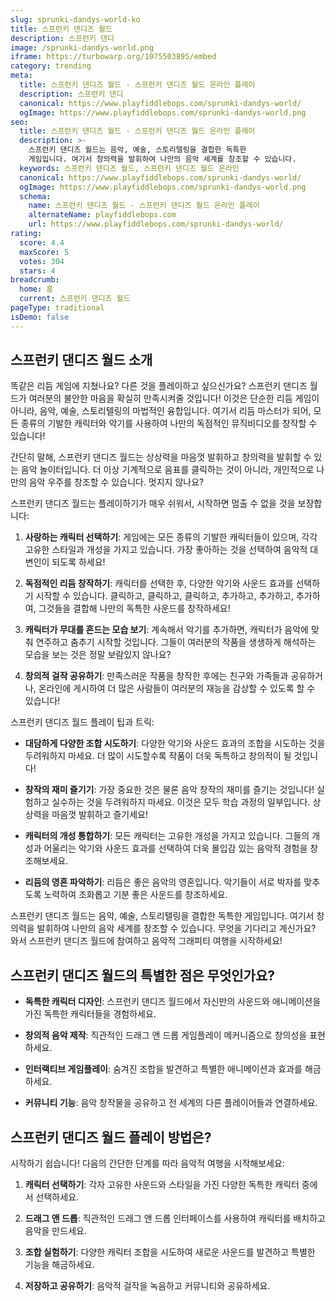 ```yaml
---
slug: sprunki-dandys-world-ko
title: 스프런키 댄디즈 월드
description: 스프런키 댄디
image: /sprunki-dandys-world.png
iframe: https://turbowarp.org/1075503895/embed
category: trending
meta:
  title: 스프런키 댄디즈 월드 - 스프런키 댄디즈 월드 온라인 플레이
  description: 스프런키 댄디
  canonical: https://www.playfiddlebops.com/sprunki-dandys-world/
  ogImage: https://www.playfiddlebops.com/sprunki-dandys-world.png
seo:
  title: 스프런키 댄디즈 월드 - 스프런키 댄디즈 월드 온라인 플레이
  description: >-
    스프런키 댄디즈 월드는 음악, 예술, 스토리텔링을 결합한 독특한 
    게임입니다. 여기서 창의력을 발휘하여 나만의 음악 세계를 창조할 수 있습니다.
  keywords: 스프런키 댄디즈 월드, 스프런키 댄디즈 월드 온라인
  canonical: https://www.playfiddlebops.com/sprunki-dandys-world/
  ogImage: https://www.playfiddlebops.com/sprunki-dandys-world.png
  schema:
    name: 스프런키 댄디즈 월드 - 스프런키 댄디즈 월드 온라인 플레이
    alternateName: playfiddlebops.com
    url: https://www.playfiddlebops.com/sprunki-dandys-world/
rating:
  score: 4.4
  maxScore: 5
  votes: 304
  stars: 4
breadcrumb:
  home: 홈
  current: 스프런키 댄디즈 월드
pageType: traditional
isDemo: false
---
```


## 스프런키 댄디즈 월드 소개

똑같은 리듬 게임에 지쳤나요? 다른 것을 플레이하고 싶으신가요? 스프런키 댄디즈 월드가 여러분의 불안한 마음을 확실히 만족시켜줄 것입니다! 이것은 단순한 리듬 게임이 아니라, 음악, 예술, 스토리텔링의 마법적인 융합입니다. 여기서 리듬 마스터가 되어, 모든 종류의 기발한 캐릭터와 악기를 사용하여 나만의 독점적인 뮤직비디오를 창작할 수 있습니다!

간단히 말해, 스프런키 댄디즈 월드는 상상력을 마음껏 발휘하고 창의력을 발휘할 수 있는 음악 놀이터입니다. 더 이상 기계적으로 음표를 클릭하는 것이 아니라, 개인적으로 나만의 음악 우주를 창조할 수 있습니다. 멋지지 않나요?

스프런키 댄디즈 월드는 플레이하기가 매우 쉬워서, 시작하면 멈출 수 없을 것을 보장합니다:

1. **사랑하는 캐릭터 선택하기**: 게임에는 모든 종류의 기발한 캐릭터들이 있으며, 각각 고유한 스타일과 개성을 가지고 있습니다. 가장 좋아하는 것을 선택하여 음악적 대변인이 되도록 하세요!

1. **독점적인 리듬 창작하기**: 캐릭터를 선택한 후, 다양한 악기와 사운드 효과를 선택하기 시작할 수 있습니다. 클릭하고, 클릭하고, 클릭하고, 추가하고, 추가하고, 추가하여, 그것들을 결합해 나만의 독특한 사운드를 창작하세요!

1. **캐릭터가 무대를 흔드는 모습 보기**: 계속해서 악기를 추가하면, 캐릭터가 음악에 맞춰 연주하고 춤추기 시작할 것입니다. 그들이 여러분의 작품을 생생하게 해석하는 모습을 보는 것은 정말 보람있지 않나요?

1. **창의적 걸작 공유하기**: 만족스러운 작품을 창작한 후에는 친구와 가족들과 공유하거나, 온라인에 게시하여 더 많은 사람들이 여러분의 재능을 감상할 수 있도록 할 수 있습니다!

스프런키 댄디즈 월드 플레이 팁과 트릭:

- **대담하게 다양한 조합 시도하기**: 다양한 악기와 사운드 효과의 조합을 시도하는 것을 두려워하지 마세요. 더 많이 시도할수록 작품이 더욱 독특하고 창의적이 될 것입니다!

- **창작의 재미 즐기기**: 가장 중요한 것은 물론 음악 창작의 재미를 즐기는 것입니다! 실험하고 실수하는 것을 두려워하지 마세요. 이것은 모두 학습 과정의 일부입니다. 상상력을 마음껏 발휘하고 즐기세요!

- **캐릭터의 개성 통합하기**: 모든 캐릭터는 고유한 개성을 가지고 있습니다. 그들의 개성과 어울리는 악기와 사운드 효과를 선택하여 더욱 몰입감 있는 음악적 경험을 창조해보세요.

- **리듬의 영혼 파악하기**: 리듬은 좋은 음악의 영혼입니다. 악기들이 서로 박자를 맞추도록 노력하여 조화롭고 기분 좋은 사운드를 창조하세요.

스프런키 댄디즈 월드는 음악, 예술, 스토리텔링을 결합한 독특한 게임입니다. 여기서 창의력을 발휘하여 나만의 음악 세계를 창조할 수 있습니다. 무엇을 기다리고 계신가요? 와서 스프런키 댄디즈 월드에 참여하고 음악적 그래피티 여행을 시작하세요!

## 스프런키 댄디즈 월드의 특별한 점은 무엇인가요?

- **독특한 캐릭터 디자인**: 스프런키 댄디즈 월드에서 자신만의 사운드와 애니메이션을 가진 독특한 캐릭터들을 경험하세요.

- **창의적 음악 제작**: 직관적인 드래그 앤 드롭 게임플레이 메커니즘으로 창의성을 표현하세요.

- **인터랙티브 게임플레이**: 숨겨진 조합을 발견하고 특별한 애니메이션과 효과를 해금하세요.

- **커뮤니티 기능**: 음악 창작물을 공유하고 전 세계의 다른 플레이어들과 연결하세요.

## 스프런키 댄디즈 월드 플레이 방법은?

시작하기 쉽습니다! 다음의 간단한 단계를 따라 음악적 여행을 시작해보세요:

1. **캐릭터 선택하기**: 각자 고유한 사운드와 스타일을 가진 다양한 독특한 캐릭터 중에서 선택하세요.

1. **드래그 앤 드롭**: 직관적인 드래그 앤 드롭 인터페이스를 사용하여 캐릭터를 배치하고 음악을 만드세요.

1. **조합 실험하기**: 다양한 캐릭터 조합을 시도하여 새로운 사운드를 발견하고 특별한 기능을 해금하세요.

1. **저장하고 공유하기**: 음악적 걸작을 녹음하고 커뮤니티와 공유하세요.